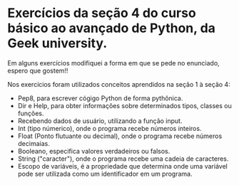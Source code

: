 # Exercícios da seção 4 do curso básico ao avançado de Python, da Geek university.
Em alguns exercícios modifiquei a forma em que se pede no enunciado, espero que gostem!!

Nos exercícios foram utilizados conceitos aprendidos na seção 1 à seção 4:
 - Pep8, para escrever cógigo Python de forma pythônica.
 - Dir e Help, para obter informações sobre determinados tipos, classes ou funções.
 - Recebendo dados de usuário, utilizando a função input.
 - Int (tipo númerico), onde o programa recebe números inteiros.
 - Float (Ponto flutuante ou decimal), onde o programa recebe números decimaias.
 - Booleano, especifica valores verdadeiros ou falsos.
 - String ("caracter"), onde o programa recebe uma cadeia de caracteres.
 - Escopo de variáveis, é a propriedade que determina onde uma variável pode ser utilizada como um identificador em um programa.
